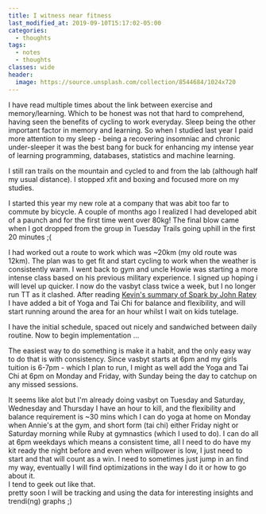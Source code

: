 ```yaml
---
title: I witness near fitness
last_modified_at: 2019-09-10T15:17:02-05:00
categories:
  - thoughts
tags:
  - notes
  - thoughts
classes: wide
header:
  image: https://source.unsplash.com/collection/8544684/1024x720
---
```


I have read multiple times about the link between exercise and memory/learning. Which to be honest was not that hard to comprehend, having seen the benefits of cycling to work everyday. Sleep being the other important factor in memory and learning. So when I studied last year I paid more attention to my sleep - being a recovering insomniac and chronic under-sleeper it was the best bang for buck for enhancing my intense year of learning programming, databases, statistics and machine learning.

I still ran trails on the mountain and cycled to and from the lab (although half my usual distance). I stopped xfit and boxing and focused more on my studies.

I started this year my new role at a company that was abit too far to commute by bicycle.
A couple of months ago I realized I had developed abit of a paunch and for the first time went over 80kg! The final blow came when I got dropped from the group in Tuesday Trails going uphill in the first 20 minutes ;(

I had worked out a route to work which was ~20km (my old route was 12km). The plan was to get fit and start cycling to work when the weather is consistently warm.
I went back to gym and uncle Howie was starting a more intense class based on his previous military experience. I signed up hoping i will level up quicker.
I now do the vasbyt class twice a week, but I no longer run TT as it clashed. After reading [Kevin's summary of Spark by John Ratey](http://www.kevinhabits.com/1-page-cheatsheet-john-rateys-spark)
I have added a bit of Yoga and Tai Chi for balance and flexibility, and will start running around the area for an hour whilst I wait on kids tutelage.

I have the initial schedule, spaced out nicely and sandwiched between daily routine. Now to begin implementation ...

The easiest way to do something is make it a habit, and the only easy way to do that is with consistency. Since vasbyt starts at 6pm and my girls tuition is 6-7pm - which I plan to run, I might as well add the Yoga and Tai Chi at 6pm on Monday and Friday, with Sunday being the day to catchup on any missed sessions.

It seems like alot but I'm already doing vasbyt on Tuesday and Saturday, Wednesday and Thursday I have an hour to kill, and the flexibility and balance requirement is ~30 mins which I can do yoga at home on Monday when Annie's at the gym, and short form (tai chi) either Friday night or Saturday morning while Ruby at gymnastics (which I used to do).
I can do all at 6pm weekdays which means a consistent time, all I need to do have my kit ready the night before and even when willpower is low, I just need to start and that will count as a win. I need to sometimes just jump in an find my way, eventually I will find optimizations in the way I do it or how to go about it. <br>
I tend to geek out like that.<br>
pretty soon I will be tracking and using the data for interesting insights and trendi(ng) graphs ;)
